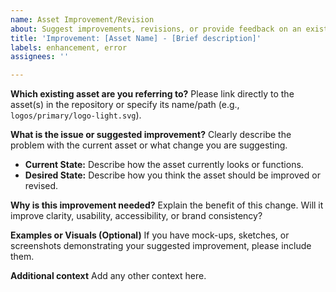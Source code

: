 ```yaml
---
name: Asset Improvement/Revision
about: Suggest improvements, revisions, or provide feedback on an existing brand asset.
title: 'Improvement: [Asset Name] - [Brief description]'
labels: enhancement, error
assignees: ''

---
```


**Which existing asset are you referring to?**
Please link directly to the asset(s) in the repository or specify its name/path (e.g., `logos/primary/logo-light.svg`).

**What is the issue or suggested improvement?**
Clearly describe the problem with the current asset or what change you are suggesting.
* **Current State:** Describe how the asset currently looks or functions.
* **Desired State:** Describe how you think the asset should be improved or revised.

**Why is this improvement needed?**
Explain the benefit of this change. Will it improve clarity, usability, accessibility, or brand consistency?

**Examples or Visuals (Optional)**
If you have mock-ups, sketches, or screenshots demonstrating your suggested improvement, please include them.

**Additional context**
Add any other context here.
